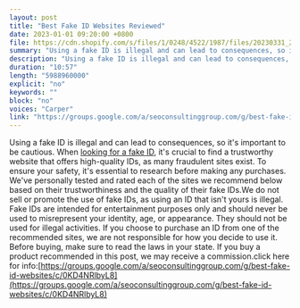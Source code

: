 ```yaml
---
layout: post
title: "Best Fake ID Websites Reviewed"
date: 2023-01-01 09:20:00 +0800
file: https://cdn.shopify.com/s/files/1/0248/4522/1987/files/20230331_2.mp3?v=1680219680
summary: "Using a fake ID is illegal and can lead to consequences, so it's important to be cautious. When looking for a fake ID, it's crucial to find a trustworthy website that offers high-quality IDs, as many fraudulent sites exist. To ensure your safety, it's essential to research before making any purchases. We've personally tested and rated each of the sites we recommend below based on their trustworthiness and the quality of their fake IDs.We do not sell or promote the use of fake IDs, as using an ID that isn't yours is illegal. Fake IDs are intended for entertainment purposes only and should never be used to misrepresent your identity, age, or appearance. They should not be used for illegal activities. If you choose to purchase an ID from one of the recommended sites, we are not responsible for how you decide to use it. Before buying, make sure to read the laws in your state. If you buy a product recommended in this post, we may receive a commission."
description: "Using a fake ID is illegal and can lead to consequences, so it's important to be cautious. When <a href='https://groups.google.com/a/seoconsultinggroup.com/g/best-fake-id-websites/c/0KD4NRlbyL8'>looking for a fake ID</a>, it's crucial to find a trustworthy website that offers high-quality IDs, as many fraudulent sites exist. To ensure your safety, it's essential to research before making any purchases. We've personally tested and rated each of the sites we recommend below based on their trustworthiness and the quality of their fake IDs.We do not sell or promote the use of fake IDs, as using an ID that isn't yours is illegal. Fake IDs are intended for entertainment purposes only and should never be used to misrepresent your identity, age, or appearance. They should not be used for illegal activities. If you choose to purchase an ID from one of the recommended sites, we are not responsible for how you decide to use it. Before buying, make sure to read the laws in your state. If you buy a product recommended in this post, we may receive a commission. click here for info:<a href='https://groups.google.com/a/seoconsultinggroup.com/g/best-fake-id-websites/c/0KD4NRlbyL8'>https://groups.google.com/a/seoconsultinggroup.com/g/best-fake-id-websites/c/0KD4NRlbyL8</a> "
duration: "10:57"
length: "5988960000"
explicit: "no"
keywords: ""
block: "no"
voices: "Carper"
link: "https://groups.google.com/a/seoconsultinggroup.com/g/best-fake-id-websites/c/0KD4NRlbyL8"
---
```


Using a fake ID is illegal and can lead to consequences, so it's important to be cautious. When [looking for a fake ID](https://groups.google.com/a/seoconsultinggroup.com/g/best-fake-id-websites/c/0KD4NRlbyL8), it's crucial to find a trustworthy website that offers high-quality IDs, as many fraudulent sites exist. To ensure your safety, it's essential to research before making any purchases. We've personally tested and rated each of the sites we recommend below based on their trustworthiness and the quality of their fake IDs.We do not sell or promote the use of fake IDs, as using an ID that isn't yours is illegal. Fake IDs are intended for entertainment purposes only and should never be used to misrepresent your identity, age, or appearance. They should not be used for illegal activities. If you choose to purchase an ID from one of the recommended sites, we are not responsible for how you decide to use it. Before buying, make sure to read the laws in your state. If you buy a product recommended in this post, we may receive a commission.click here for info:[https://groups.google.com/a/seoconsultinggroup.com/g/best-fake-id-websites/c/0KD4NRlbyL8](https://groups.google.com/a/seoconsultinggroup.com/g/best-fake-id-websites/c/0KD4NRlbyL8)
